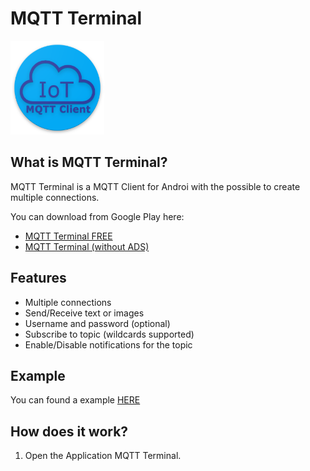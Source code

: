 # MQTT Terminal

<img src="https://github.com/edodm85/MQTT-Terminal/blob/master/Resources/img1.png" width="150">

## What is MQTT Terminal?

MQTT Terminal is a MQTT Client for Androi with the possible to create multiple connections.

You can download from Google Play here:
* [MQTT Terminal FREE](https://play.google.com/store/apps/details?id=com.edodm85.mqttterminal.free)
* [MQTT Terminal (without ADS)](https://play.google.com/store/apps/details?id=com.edodm85.mqttterminal.paid)


## Features

- Multiple connections
- Send/Receive text or images
- Username and password (optional)
- Subscribe to topic (wildcards supported)
- Enable/Disable notifications for the topic

## Example

You can found a example [HERE](https://os.mbed.com/users/edodm85/notebook/mqtt-project-send-temperature-value-over-mqtt-prot/)



## How does it work?

1. Open the Application MQTT Terminal.

